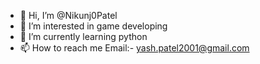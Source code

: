 - 👋 Hi, I’m @Nikunj0Patel
- 👀 I’m interested in game developing
- 🌱 I’m currently learning python
- 📫 How to reach me Email:- yash.patel2001@gmail.com

<!---
Nikunj0Patel/Nikunj0Patel is a ✨ special ✨ repository because its `README.md` (this file) appears on your GitHub profile.
You can click the Preview link to take a look at your changes.
--->
